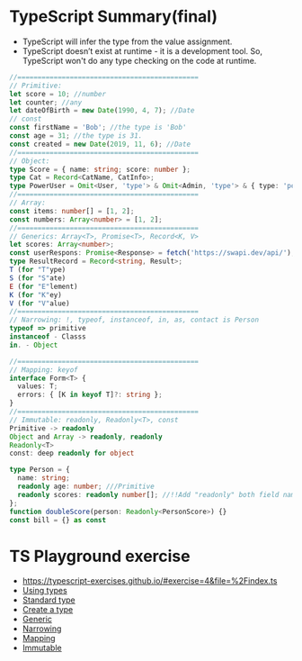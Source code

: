 # TypeScript Summary(final)

- TypeScript will infer the type from the value assignment.
- TypeScript doesn’t exist at runtime - it is a development tool. So, TypeScript won't do any type checking on the code at runtime.

```ts
//=============================================
// Primitive:
let score = 10; //number
let counter; //any
let dateOfBirth = new Date(1990, 4, 7); //Date
// const
const firstName = 'Bob'; //the type is 'Bob'
const age = 31; //the type is 31.
const created = new Date(2019, 11, 6); //Date
//=============================================
// Object:
type Score = { name: string; score: number };
type Cat = Record<CatName, CatInfo>;
type PowerUser = Omit<User, 'type'> & Omit<Admin, 'type'> & { type: 'powerUser' };
//=============================================
// Array:
const items: number[] = [1, 2];
const numbers: Array<number> = [1, 2];
//=============================================
// Generics: Array<T>, Promise<T>, Record<K, V>
let scores: Array<number>;
const userRespons: Promise<Response> = fetch('https://swapi.dev/api/');
type ResultRecord = Record<string, Result>;
T (for "T"ype)
S (for "S"ate)
E (for "E"lement)
K (for "K"ey)
V (for "V"alue)
//=============================================
// Narrowing: !, typeof, instanceof, in, as, contact is Person
typeof => primitive
instanceof - Classs
in. - Object

//=============================================
// Mapping: keyof
interface Form<T> {
  values: T;
  errors: { [K in keyof T]?: string };
}
//=============================================
// Immutable: readonly, Readonly<T>, const
Primitive -> readonly
Object and Array -> readonly, readonly
Readonly<T>
const: deep readonly for object

type Person = {
  name: string;
  readonly age: number; ///Primitive
  readonly scores: readonly number[]; //!!Add "readonly" both field name and value!!!
};
function doubleScore(person: Readonly<PersonScore>) {}
const bill = {} as const
```

# TS Playground exercise

- https://typescript-exercises.github.io/#exercise=4&file=%2Findex.ts
- [Using types](https://github.com/hirokoymj/react-hooks-demo/blob/main/ts-1-using-types.md#ts-playground-quiz)
- [Standard type](https://github.com/hirokoymj/react-hooks-demo/blob/main/ts-2-standard-type.md#ts-playground)
- [Create a type](https://github.com/hirokoymj/react-hooks-demo/blob/main/ts-3-create-types.md#ts-playground)
- [Generic](https://github.com/hirokoymj/react-hooks-demo/blob/main/ts-5-generic.md#ts-playground-quiz-final-check)
- [Narrowing](https://github.com/hirokoymj/react-hooks-demo/blob/main/ts-6-narrowing.md#ts-playground-quiz)
- [Mapping](https://github.com/hirokoymj/react-hooks-demo/blob/main/ts-6-narrowing.md#ts-playground-quiz)
- [Immutable](https://github.com/hirokoymj/react-hooks-demo/blob/main/ts-9-immutable.md#ts-playground-quiz)
